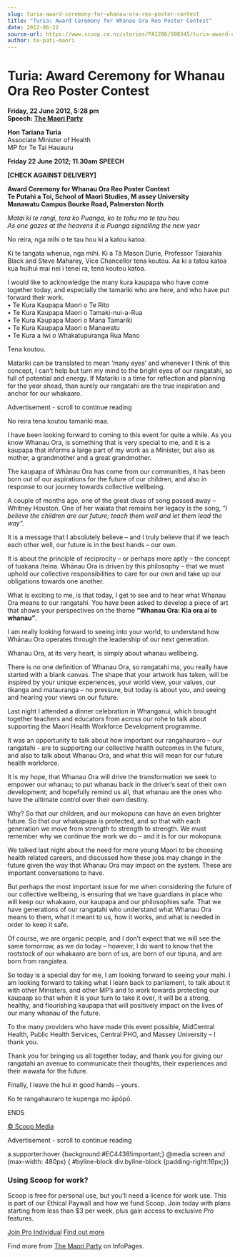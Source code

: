 ```yaml
---
slug: turia-award-ceremony-for-whanau-ora-reo-poster-contest
title: "Turia: Award Ceremony for Whanau Ora Reo Poster Contest"
date: 2012-06-22
source-url: https://www.scoop.co.nz/stories/PA1206/S00345/turia-award-ceremony-for-whanau-ora-reo-poster-contest.htm
author: te-pati-maori
---
```

Turia: Award Ceremony for Whanau Ora Reo Poster Contest
=======================================================

**Friday, 22 June 2012, 5:28 pm**  
**Speech: [The Maori Party](https://info.scoop.co.nz/The_Maori_Party)**

**Hon Tariana Turia**  
Associate Minister of Health  
MP for Te Tai Hauauru  
  
**Friday 22 June 2012; 11.30am** **SPEECH**

**\[CHECK AGAINST DELIVERY\]**

  
**Award Ceremony for Whanau Ora Reo Poster Contest**  
**Te Putahi a Toi, School of Maori Studies, M assey University**  
**Manawatu Campus Bourke Road, Palmerston North**

  
_Matai ki te rangi, tera ko Puanga, ko te tohu mo te tau hou_  
_As one gazes at the heavens it is Puanga signalling the new year_

No reira, nga mihi o te tau hou ki a katou katoa.

Ki te tangata whenua, nga mihi. Ki a Tā Mason Durie, Professor Taiarahia Black and Steve Maharey, Vice Chancellor tena koutou. Aa ki a tatou katoa kua huihui mai nei i tenei ra, tena koutou katoa.

I would like to acknowledge the many kura kaupapa who have come together today, and especially the tamariki who are here, and who have put forward their work.  
• Te Kura Kaupapa Maori o Te Rito  
• Te Kura Kaupapa Maori o Tamaki-nui-a-Rua  
• Te Kura Kaupapa Maori o Mana Tamariki  
• Te Kura Kaupapa Maori o Manawatu  
• Te Kura a Iwi o Whakatupuranga Rua Mano

Tena koutou.

Matariki can be translated to mean ‘many eyes’ and whenever I think of this concept, I can’t help but turn my mind to the bright eyes of our rangatahi, so full of potential and energy. If Matariki is a time for reflection and planning for the year ahead, than surely our rangatahi are the true inspiration and anchor for our whakaaro.

Advertisement - scroll to continue reading





No reira tena koutou tamariki maa.

I have been looking forward to coming to this event for quite a while. As you know Whanau Ora, is something that is very special to me, and it is a kaupapa that informs a large part of my work as a Minister, but also as mother, a grandmother and a great grandmother.

The kaupapa of Whānau Ora has come from our communities, it has been born out of our aspirations for the future of our children, and also in response to our journey towards collective wellbeing.

A couple of months ago, one of the great divas of song passed away – Whitney Houston. One of her waiata that remains her legacy is the song, “_I believe the children are our future; teach them well and let them lead the way”._

It is a message that I absolutely believe – and I truly believe that if we teach each other well, our future is in the best hands – our own.

It is about the principle of reciprocity – or perhaps more aptly – the concept of tuakana /teina. Whānau Ora is driven by this philosophy – that we must uphold our collective responsibilities to care for our own and take up our obligations towards one another.

What is exciting to me, is that today, I get to see and to hear what Whanau Ora means to our rangatahi. You have been asked to develop a piece of art that shows your perspectives on the theme **“Whanau Ora: Kia ora ai te whanau”**.

I am really looking forward to seeing into your world, to understand how Whānau Ora operates through the leadership of our next generation.

Whanau Ora, at its very heart, is simply about whanau wellbeing.

There is no one definition of Whanau Ora, so rangatahi ma, you really have started with a blank canvas. The shape that your artwork has taken, will be inspired by your unique experiences, your world view, your values, our tikanga and matauranga – no pressure, but today is about you, and seeing and hearing your views on our future.

Last night I attended a dinner celebration in Whanganui, which brought together teachers and educators from across our rohe to talk about supporting the Maori Health Workforce Development programme.

It was an opportunity to talk about how important our rangahauraro – our rangatahi - are to supporting our collective health outcomes in the future, and also to talk about Whanau Ora, and what this will mean for our future health workforce.

It is my hope, that Whanau Ora will drive the transformation we seek to empower our whanau; to put whanau back in the driver’s seat of their own development; and hopefully remind us all, that whanau are the ones who have the ultimate control over their own destiny.

Why? So that our children, and our mokopuna can have an even brighter future. So that our whakapapa is protected, and so that with each generation we move from strength to strength to strength. We must remember why we continue the work we do – and it is for our mokopuna.

We talked last night about the need for more young Maori to be choosing health related careers, and discussed how these jobs may change in the future given the way that Whanau Ora may impact on the system. These are important conversations to have.

But perhaps the most important issue for me when considering the future of our collective wellbeing, is ensuring that we have guardians in place who will keep our whakaaro, our kaupapa and our philosophies safe. That we have generations of our rangatahi who understand what Whanau Ora means to them, what it meant to us, how it works, and what is needed in order to keep it safe.

Of course, we are organic people, and I don’t expect that we will see the same tomorrow, as we do today – however, I do want to know that the rootstock of our whakaaro are born of us, are born of our tipuna, and are born from rangiatea.

So today is a special day for me, I am looking forward to seeing your mahi. I am looking forward to taking what I learn back to parliament, to talk about it with other Ministers, and other MP’s and to work towards protecting our kaupaap so that when it is your turn to take it over, it will be a strong, healthy, and flourishing kaupapa that will positively impact on the lives of our many whanau of the future.

To the many providers who have made this event possible, MidCentral Health, Public Health Services, Central PHO, and Massey University – I thank you.

Thank you for bringing us all together today, and thank you for giving our rangatahi an avenue to communicate their thoughts, their experiences and their wawata for the future.

Finally, I leave the hui in good hands – yours.

Ko te rangahauraro te kupenga mo āpōpō.

  
ENDS  

[© Scoop Media](http://www.scoop.co.nz/about/terms.html)  

Advertisement - scroll to continue reading



a.supporter:hover {background:#EC4438!important;} @media screen and (max-width: 480px) { #byline-block div.byline-block {padding-right:16px;}}

### Using Scoop for work?

Scoop is free for personal use, but you’ll need a licence for work use. This is part of our Ethical Paywall and how we fund Scoop. Join today with plans starting from less than $3 per week, plus gain access to exclusive _Pro_ features.  
  
[Join Pro Individual](https://pro.scoop.co.nz/Individual/?from=ProIn24) [Find out more](https://pro.scoop.co.nz/using-scoop-for-work/?from=ProIn24)

Find more from [The Maori Party](https://info.scoop.co.nz/The_Maori_Party) on InfoPages.